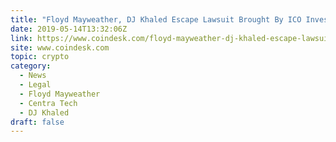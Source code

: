 ```yaml
---
title: "Floyd Mayweather, DJ Khaled Escape Lawsuit Brought By ICO Investors"
date: 2019-05-14T13:32:06Z
link: https://www.coindesk.com/floyd-mayweather-dj-khaled-escape-lawsuit-brought-by-ico-investors?utm_medium=RSS&utm_source=hune
site: www.coindesk.com
topic: crypto
category:
  - News
  - Legal
  - Floyd Mayweather
  - Centra Tech
  - DJ Khaled
draft: false
---
```

